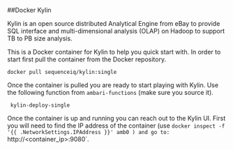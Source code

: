 ##Docker Kylin

Kylin is an open source distributed Analytical Engine from eBay to provide SQL interface and multi-dimensional analysis (OLAP) on Hadoop to support TB to PB size analysis.

This is a Docker container for Kylin to help you quick start with. In order to start first pull the container from the Docker repository.

```
docker pull sequenceiq/kylin:single
```

Once the container is pulled you are ready to start playing with Kylin. Use the following function from `ambari-functions` (make sure you source it). 

```
 kylin-deploy-single 
```

Once the container is up and running you can reach out to the Kylin UI. First you will need to find the IP address of the container (use `docker inspect -f '{{ .NetworkSettings.IPAddress }}' amb0 ) and go to: `http://<container_ip>:9080`.
